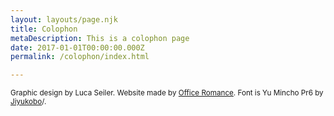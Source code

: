 ```yaml
---
layout: layouts/page.njk
title: Colophon
metaDescription: This is a colophon page
date: 2017-01-01T00:00:00.000Z
permalink: /colophon/index.html

---
```

<colophon>
    <small>
    Graphic design by <a style="yu-mincho-pr6,sans-serif;" mailto:luca_seiler@stud.phzh.ch>Luca Seiler</a>.
    Website made by <a style="yu-mincho-pr6,sans-serif;" href="https://www.romanceoffice.com">Office Romance</a>.
    Font is Yu Mincho Pr6 by <a style="yu-mincho-pr6,sans-serif;" href="http://www.jiyu-kobo.co.jp">Jiyukobo</a>/.
    </small>
</colophon>


